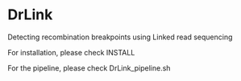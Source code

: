 # DrLink
Detecting recombination breakpoints using Linked read sequencing

For installation, please check INSTALL

For the pipeline, please check DrLink_pipeline.sh
